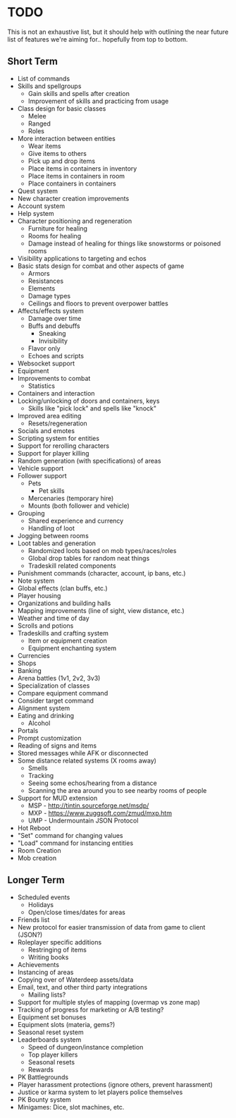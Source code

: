 # TODO

This is not an exhaustive list, but it should help with outlining the near
future list of features we're aiming for.. hopefully from top to bottom.

## Short Term

- List of commands
- Skills and spellgroups
    - Gain skills and spells after creation
    - Improvement of skills and practicing from usage
- Class design for basic classes
    - Melee
    - Ranged
    - Roles
- More interaction between entities
    - Wear items
    - Give items to others
    - Pick up and drop items
    - Place items in containers in inventory
    - Place items in containers in room
    - Place containers in containers
- Quest system
- New character creation improvements
- Account system
- Help system
- Character positioning and regeneration
    - Furniture for healing
    - Rooms for healing
    - Damage instead of healing for things like snowstorms or poisoned rooms
- Visibility applications to targeting and echos
- Basic stats design for combat and other aspects of game
    - Armors
    - Resistances
    - Elements
    - Damage types
    - Ceilings and floors to prevent overpower battles
- Affects/effects system
    - Damage over time
    - Buffs and debuffs
        - Sneaking
        - Invisibility
    - Flavor only
    - Echoes and scripts
- Websocket support
- Equipment
- Improvements to combat
    - Statistics
- Containers and interaction
- Locking/unlocking of doors and containers, keys
    - Skills like "pick lock" and spells like "knock"
- Improved area editing
    - Resets/regeneration
- Socials and emotes
- Scripting system for entities
- Support for rerolling characters
- Support for player killing
- Random generation (with specifications) of areas
- Vehicle support
- Follower support
    - Pets
        - Pet skills
    - Mercenaries (temporary hire)
    - Mounts (both follower and vehicle)
- Grouping
    - Shared experience and currency
    - Handling of loot
- Jogging between rooms
- Loot tables and generation
    - Randomized loots based on mob types/races/roles
    - Global drop tables for random neat things
    - Tradeskill related components
- Punishment commands (character, account, ip bans, etc.)
- Note system
- Global effects (clan buffs, etc.)
- Player housing
- Organizations and building halls
- Mapping improvements (line of sight, view distance, etc.)
- Weather and time of day
- Scrolls and potions
- Tradeskills and crafting system
    - Item or equipment creation
    - Equipment enchanting system
- Currencies
- Shops
- Banking
- Arena battles (1v1, 2v2, 3v3)
- Specialization of classes
- Compare equipment command
- Consider target command
- Alignment system
- Eating and drinking
    - Alcohol
- Portals
- Prompt customization
- Reading of signs and items
- Stored messages while AFK or disconnected
- Some distance related systems (X rooms away)
    - Smells
    - Tracking
    - Seeing some echos/hearing from a distance
    - Scanning the area around you to see nearby rooms of people
- Support for MUD extension
    - MSP - http://tintin.sourceforge.net/msdp/
    - MXP - https://www.zuggsoft.com/zmud/mxp.htm
    - UMP - Undermountain JSON Protocol
- Hot Reboot
- "Set" command for changing values
- "Load" command for instancing entities
- Room Creation
- Mob creation

## Longer Term

- Scheduled events
    - Holidays
    - Open/close times/dates for areas
- Friends list
- New protocol for easier transmission of data from game to client (JSON?)
- Roleplayer specific additions
    - Restringing of items
    - Writing books
- Achievements
- Instancing of areas
- Copying over of Waterdeep assets/data
- Email, text, and other third party integrations
    - Mailing lists?
- Support for multiple styles of mapping (overmap vs zone map)
- Tracking of progress for marketing or A/B testing?
- Equipment set bonuses
- Equipment slots (materia, gems?)
- Seasonal reset system
- Leaderboards system
    - Speed of dungeon/instance completion
    - Top player killers
    - Seasonal resets
    - Rewards
- PK Battlegrounds
- Player harassment protections (ignore others, prevent harassment)
- Justice or karma system to let players police themselves
- PK Bounty system
- Minigames: Dice, slot machines, etc.
